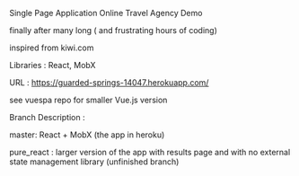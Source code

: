 
Single Page Application Online Travel Agency Demo

finally after many long ( and frustrating hours of coding)

inspired from kiwi.com

Libraries : React, MobX

URL : https://guarded-springs-14047.herokuapp.com/


see vuespa repo for smaller  Vue.js version

Branch Description :

master: React + MobX (the app in heroku)

pure_react : larger version of the app with results page and with no external state management library (unfinished branch)